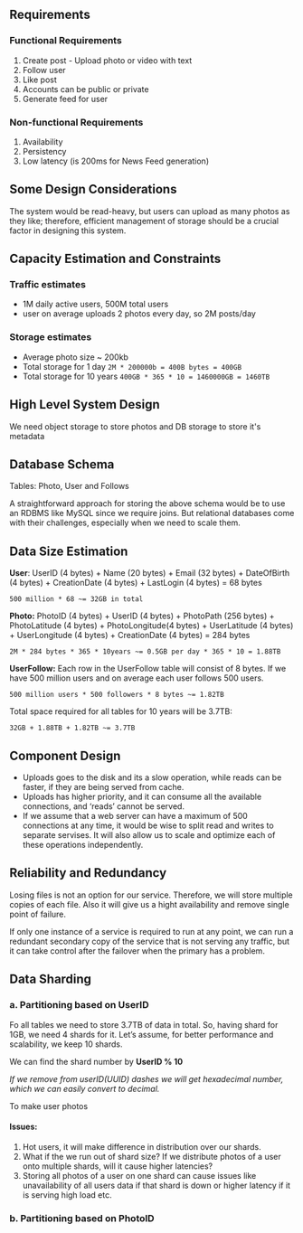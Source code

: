 ## Requirements

### Functional Requirements

1. Create post - Upload photo or video with text
2. Follow user
3. Like post
4. Accounts can be public or private
5. Generate feed for user

### Non-functional Requirements

1. Availability
2. Persistency
3. Low latency (is 200ms for News Feed generation)


## Some Design Considerations

The system would be read-heavy, but users can upload as many photos as they like; therefore, efficient management of storage should be a crucial factor in designing this system.

## Capacity Estimation and Constraints

### Traffic estimates

- 1M daily active users, 500M total users
- user on average uploads 2 photos every day, so 2M posts/day

### Storage estimates

- Average photo size ~ 200kb
- Total storage for 1 day `2M * 200000b = 400B bytes = 400GB`
- Total storage for 10 years  `400GB * 365 * 10 = 1460000GB = 1460TB`

## High Level System Design

We need object storage to store photos and DB storage to store it's metadata

## Database Schema

Tables: Photo, User and Follows

A straightforward approach for storing the above schema would be to use an RDBMS like MySQL since we require joins. But relational databases come with their challenges, especially when we need to scale them.

## Data Size Estimation

**User**: UserID (4 bytes) + Name (20 bytes) + Email (32 bytes) + DateOfBirth (4 bytes) + CreationDate (4 bytes) + LastLogin (4 bytes) = 68 bytes

```
500 million * 68 ~= 32GB in total
```

**Photo:** PhotoID (4 bytes) + UserID (4 bytes) + PhotoPath (256 bytes) + PhotoLatitude (4 bytes) + PhotoLongitude(4 bytes) + UserLatitude (4 bytes) + UserLongitude (4 bytes) + CreationDate (4 bytes) = 284 bytes

```
2M * 284 bytes * 365 * 10years ~= 0.5GB per day * 365 * 10 = 1.88TB
```

**UserFollow:** Each row in the UserFollow table will consist of 8 bytes. If we have 500 million users and on average each user follows 500 users. 

```
500 million users * 500 followers * 8 bytes ~= 1.82TB
```

Total space required for all tables for 10 years will be 3.7TB:
```
32GB + 1.88TB + 1.82TB ~= 3.7TB
```

## Component Design

- Uploads goes to the disk and its a slow operation, while reads can be faster, if they are being served from cache.
- Uploads has higher priority, and it can consume all the available connections, and ‘reads’ cannot be served.
- If we assume that a web server can have a maximum of 500 connections at any time,  it would be wise to split read and writes to separate servises. It will also allow us to scale and optimize each of these operations independently.

## Reliability and Redundancy

Losing files is not an option for our service. Therefore, we will store multiple copies of each file. Also it will give us a hight availability and remove single point of failure.

If only one instance of a service is required to run at any point, we can run a redundant secondary copy of the service that is not serving any traffic, but it can take control after the failover when the primary has a problem.

## Data Sharding

### a. Partitioning based on UserID

Fo all tables we need to store 3.7TB of data in total. So, having shard for 1GB, we need 4 shards for it. Let’s assume, for better performance and scalability, we keep 10 shards.

We can find the shard number by **UserID % 10**

*If we remove from userID(UUID) dashes we will get hexadecimal number, which we can easily convert to decimal.*

To make user photos 

#### Issues:

1. Hot users, it will make difference in distribution over our shards.
2. What if the we run out of shard size? If we distribute photos of a user onto multiple shards, will it cause higher latencies?
3. Storing all photos of a user on one shard can cause issues like unavailability of all users data if that shard is down or higher latency if it is serving high load etc.

### b. Partitioning based on PhotoID





